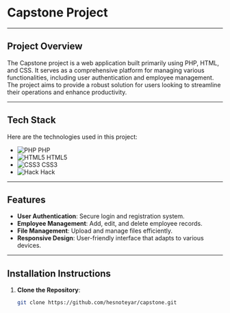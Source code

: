 # Capstone Project

---

## Project Overview

The Capstone project is a web application built primarily using PHP, HTML, and CSS. It serves as a comprehensive platform for managing various functionalities, including user authentication and employee management. The project aims to provide a robust solution for users looking to streamline their operations and enhance productivity.

---

## Tech Stack

Here are the technologies used in this project:

- ![PHP](https://img.shields.io/badge/PHP-777BB4?style=flat&logo=php&logoColor=white) PHP
- ![HTML5](https://img.shields.io/badge/HTML5-E34F26?style=flat&logo=html5&logoColor=white) HTML5
- ![CSS3](https://img.shields.io/badge/CSS3-1572B6?style=flat&logo=css3&logoColor=white) CSS3
- ![Hack](https://img.shields.io/badge/Hack-7B3F00?style=flat&logo=hack&logoColor=white) Hack

---

## Features

- **User  Authentication**: Secure login and registration system.
- **Employee Management**: Add, edit, and delete employee records.
- **File Management**: Upload and manage files efficiently.
- **Responsive Design**: User-friendly interface that adapts to various devices.

---

## Installation Instructions

1. **Clone the Repository**:
   ```bash
   git clone https://github.com/hesnoteyar/capstone.git
